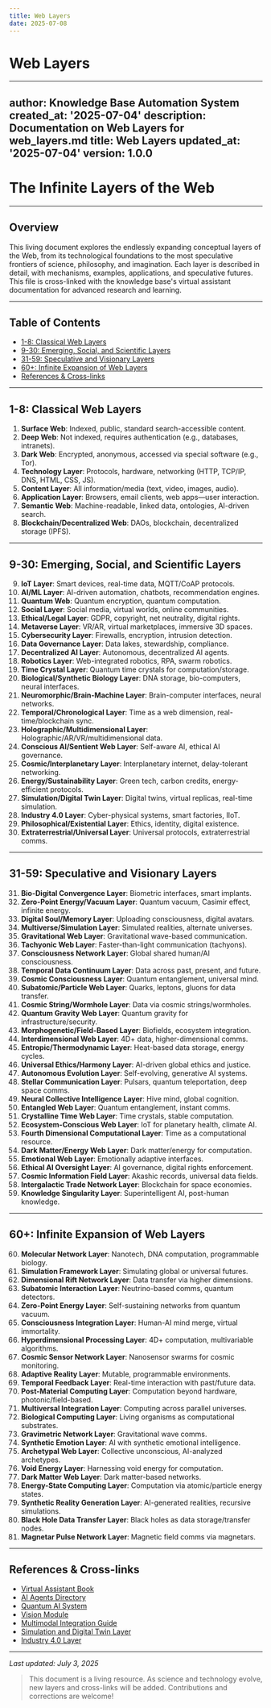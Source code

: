 ```yaml
---
title: Web Layers
date: 2025-07-08
---
```


# Web Layers

---
author: Knowledge Base Automation System
created_at: '2025-07-04'
description: Documentation on Web Layers for web_layers.md
title: Web Layers
updated_at: '2025-07-04'
version: 1.0.0
---

# The Infinite Layers of the Web

---

## Overview

This living document explores the endlessly expanding conceptual layers of the Web, from its technological foundations to the most speculative frontiers of science, philosophy, and imagination. Each layer is described in detail, with mechanisms, examples, applications, and speculative futures. This file is cross-linked with the knowledge base's virtual assistant documentation for advanced research and learning.

---

## Table of Contents
- [1-8: Classical Web Layers](#1-8-classical-web-layers)
- [9-30: Emerging, Social, and Scientific Layers](#9-30-emerging-social-and-scientific-layers)
- [31-59: Speculative and Visionary Layers](#31-59-speculative-and-visionary-layers)
- [60+: Infinite Expansion of Web Layers](#60-infinite-expansion-of-web-layers)
- [References & Cross-links](#references--cross-links)

---

## 1-8: Classical Web Layers

1. **Surface Web**: Indexed, public, standard search-accessible content.
2. **Deep Web**: Not indexed, requires authentication (e.g., databases, intranets).
3. **Dark Web**: Encrypted, anonymous, accessed via special software (e.g., Tor).
4. **Technology Layer**: Protocols, hardware, networking (HTTP, TCP/IP, DNS, HTML, CSS, JS).
5. **Content Layer**: All information/media (text, video, images, audio).
6. **Application Layer**: Browsers, email clients, web apps—user interaction.
7. **Semantic Web**: Machine-readable, linked data, ontologies, AI-driven search.
8. **Blockchain/Decentralized Web**: DAOs, blockchain, decentralized storage (IPFS).

---

## 9-30: Emerging, Social, and Scientific Layers

9. **IoT Layer**: Smart devices, real-time data, MQTT/CoAP protocols.
10. **AI/ML Layer**: AI-driven automation, chatbots, recommendation engines.
11. **Quantum Web**: Quantum encryption, quantum computation.
12. **Social Layer**: Social media, virtual worlds, online communities.
13. **Ethical/Legal Layer**: GDPR, copyright, net neutrality, digital rights.
14. **Metaverse Layer**: VR/AR, virtual marketplaces, immersive 3D spaces.
15. **Cybersecurity Layer**: Firewalls, encryption, intrusion detection.
16. **Data Governance Layer**: Data lakes, stewardship, compliance.
17. **Decentralized AI Layer**: Autonomous, decentralized AI agents.
18. **Robotics Layer**: Web-integrated robotics, RPA, swarm robotics.
19. **Time Crystal Layer**: Quantum time crystals for computation/storage.
20. **Biological/Synthetic Biology Layer**: DNA storage, bio-computers, neural interfaces.
21. **Neuromorphic/Brain-Machine Layer**: Brain-computer interfaces, neural networks.
22. **Temporal/Chronological Layer**: Time as a web dimension, real-time/blockchain sync.
23. **Holographic/Multidimensional Layer**: Holographic/AR/VR/multidimensional data.
24. **Conscious AI/Sentient Web Layer**: Self-aware AI, ethical AI governance.
25. **Cosmic/Interplanetary Layer**: Interplanetary internet, delay-tolerant networking.
26. **Energy/Sustainability Layer**: Green tech, carbon credits, energy-efficient protocols.
27. **Simulation/Digital Twin Layer**: Digital twins, virtual replicas, real-time simulation.
28. **Industry 4.0 Layer**: Cyber-physical systems, smart factories, IIoT.
29. **Philosophical/Existential Layer**: Ethics, identity, digital existence.
30. **Extraterrestrial/Universal Layer**: Universal protocols, extraterrestrial comms.

---

## 31-59: Speculative and Visionary Layers

31. **Bio-Digital Convergence Layer**: Biometric interfaces, smart implants.
32. **Zero-Point Energy/Vacuum Layer**: Quantum vacuum, Casimir effect, infinite energy.
33. **Digital Soul/Memory Layer**: Uploading consciousness, digital avatars.
34. **Multiverse/Simulation Layer**: Simulated realities, alternate universes.
35. **Gravitational Web Layer**: Gravitational wave-based communication.
36. **Tachyonic Web Layer**: Faster-than-light communication (tachyons).
37. **Consciousness Network Layer**: Global shared human/AI consciousness.
38. **Temporal Data Continuum Layer**: Data across past, present, and future.
39. **Cosmic Consciousness Layer**: Quantum entanglement, universal mind.
40. **Subatomic/Particle Web Layer**: Quarks, leptons, gluons for data transfer.
41. **Cosmic String/Wormhole Layer**: Data via cosmic strings/wormholes.
42. **Quantum Gravity Web Layer**: Quantum gravity for infrastructure/security.
43. **Morphogenetic/Field-Based Layer**: Biofields, ecosystem integration.
44. **Interdimensional Web Layer**: 4D+ data, higher-dimensional comms.
45. **Entropic/Thermodynamic Layer**: Heat-based data storage, energy cycles.
46. **Universal Ethics/Harmony Layer**: AI-driven global ethics and justice.
47. **Autonomous Evolution Layer**: Self-evolving, generative AI systems.
48. **Stellar Communication Layer**: Pulsars, quantum teleportation, deep space comms.
49. **Neural Collective Intelligence Layer**: Hive mind, global cognition.
50. **Entangled Web Layer**: Quantum entanglement, instant comms.
51. **Crystalline Time Web Layer**: Time crystals, stable computation.
52. **Ecosystem-Conscious Web Layer**: IoT for planetary health, climate AI.
53. **Fourth Dimensional Computational Layer**: Time as a computational resource.
54. **Dark Matter/Energy Web Layer**: Dark matter/energy for computation.
55. **Emotional Web Layer**: Emotionally adaptive interfaces.
56. **Ethical AI Oversight Layer**: AI governance, digital rights enforcement.
57. **Cosmic Information Field Layer**: Akashic records, universal data fields.
58. **Intergalactic Trade Network Layer**: Blockchain for space economies.
59. **Knowledge Singularity Layer**: Superintelligent AI, post-human knowledge.

---

## 60+: Infinite Expansion of Web Layers

60. **Molecular Network Layer**: Nanotech, DNA computation, programmable biology.
61. **Simulation Framework Layer**: Simulating global or universal futures.
62. **Dimensional Rift Network Layer**: Data transfer via higher dimensions.
63. **Subatomic Interaction Layer**: Neutrino-based comms, quantum detectors.
64. **Zero-Point Energy Layer**: Self-sustaining networks from quantum vacuum.
65. **Consciousness Integration Layer**: Human-AI mind merge, virtual immortality.
66. **Hyperdimensional Processing Layer**: 4D+ computation, multivariable algorithms.
67. **Cosmic Sensor Network Layer**: Nanosensor swarms for cosmic monitoring.
68. **Adaptive Reality Layer**: Mutable, programmable environments.
69. **Temporal Feedback Layer**: Real-time interaction with past/future data.
70. **Post-Material Computing Layer**: Computation beyond hardware, photonic/field-based.
71. **Multiversal Integration Layer**: Computing across parallel universes.
72. **Biological Computing Layer**: Living organisms as computational substrates.
73. **Gravimetric Network Layer**: Gravitational wave comms.
74. **Synthetic Emotion Layer**: AI with synthetic emotional intelligence.
75. **Archetypal Web Layer**: Collective unconscious, AI-analyzed archetypes.
76. **Void Energy Layer**: Harnessing void energy for computation.
77. **Dark Matter Web Layer**: Dark matter-based networks.
78. **Energy-State Computing Layer**: Computation via atomic/particle energy states.
79. **Synthetic Reality Generation Layer**: AI-generated realities, recursive simulations.
80. **Black Hole Data Transfer Layer**: Black holes as data storage/transfer nodes.
81. **Magnetar Pulse Network Layer**: Magnetic field comms via magnetars.

---

## References & Cross-links
- [Virtual Assistant Book](./virtual_assistant_book.md)
- [AI Agents Directory](./ai_agents.md)
- [Quantum AI System](../quantum_ai_system/README.md)
- [Vision Module](../src/vision/README.md)
- [Multimodal Integration Guide](./ai/guides/multimodal_integration.md)
- [Simulation and Digital Twin Layer](./robotics/advanced_system/simulation.md)
- [Industry 4.0 Layer](./robotics/advanced_system/industry4.0.md)

---

_Last updated: July 3, 2025_

> This document is a living resource. As science and technology evolve, new layers and cross-links will be added. Contributions and corrections are welcome!
